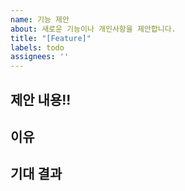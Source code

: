 ```yaml
---
name: 기능 제안
about: 새로운 기능이나 개인사항을 제안합니다.
title: "[Feature]"
labels: todo
assignees: ''
---
```



## 제안 내용!!
<!-- 어떤 기능을 제안하는지 자세히 설명해주세요 -->

## 이유
<!-- 이 기능이 왜 필요한지, 어떤 문제를 해결하는지 설명해주세요 -->

## 기대 결과
<!-- 어떤 결과를 기대하는지 설명해주세요 -->